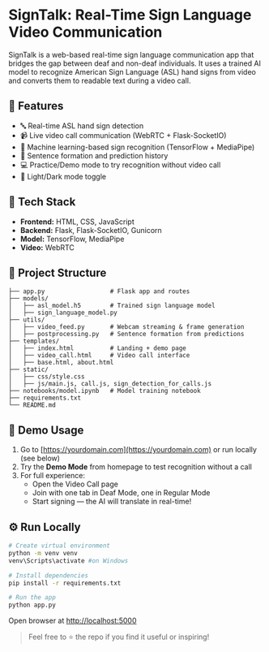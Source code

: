 # SignTalk: Real-Time Sign Language Video Communication

SignTalk is a web-based real-time sign language communication app that bridges the gap between deaf and non-deaf individuals. It uses a trained AI model to recognize American Sign Language (ASL) hand signs from video and converts them to readable text during a video call.

## 🚀 Features

- 🔤 Real-time ASL hand sign detection
- 📹 Live video call communication (WebRTC + Flask-SocketIO)
- 🧠 Machine learning-based sign recognition (TensorFlow + MediaPipe)
- 📄 Sentence formation and prediction history
- 💻 Practice/Demo mode to try recognition without video call
- 🌙 Light/Dark mode toggle

## 🧩 Tech Stack

- **Frontend:** HTML, CSS, JavaScript
- **Backend:** Flask, Flask-SocketIO, Gunicorn
- **Model:** TensorFlow, MediaPipe
- **Video:** WebRTC

## 📁 Project Structure

```
├── app.py                  # Flask app and routes
├── models/
│   ├── asl_model.h5        # Trained sign language model
│   ├── sign_language_model.py
├── utils/
│   ├── video_feed.py       # Webcam streaming & frame generation
│   ├── postprocessing.py   # Sentence formation from predictions
├── templates/
│   ├── index.html          # Landing + demo page
│   ├── video_call.html     # Video call interface
│   ├── base.html, about.html
├── static/
│   ├── css/style.css
│   ├── js/main.js, call.js, sign_detection_for_calls.js
├── notebooks/model.ipynb   # Model training notebook
├── requirements.txt
└── README.md
```

## 🧪 Demo Usage

1. Go to [https://yourdomain.com](https://yourdomain.com) or run locally (see below)
2. Try the **Demo Mode** from homepage to test recognition without a call
3. For full experience:
   - Open the Video Call page
   - Join with one tab in Deaf Mode, one in Regular Mode
   - Start signing — the AI will translate in real-time!

## ⚙️ Run Locally

```bash
# Create virtual environment
python -m venv venv
venv\Scripts\activate #on Windows

# Install dependencies
pip install -r requirements.txt

# Run the app
python app.py
```

Open browser at [http://localhost:5000](http://localhost:5000)


> Feel free to ⭐️ the repo if you find it useful or inspiring!
